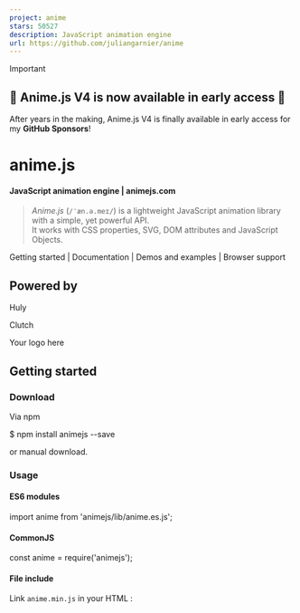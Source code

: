 ```yaml
---
project: anime
stars: 50527
description: JavaScript animation engine
url: https://github.com/juliangarnier/anime
---
```


Important

🎉 Anime.js V4 is now available in early access 🎉
--------------------------------------------------

After years in the making, Anime.js V4 is finally available in early access for my **GitHub Sponsors**!

  
anime.js
===========

#### JavaScript animation engine | animejs.com

> _Anime.js_ (`/ˈæn.ə.meɪ/`) is a lightweight JavaScript animation library with a simple, yet powerful API.  
> It works with CSS properties, SVG, DOM attributes and JavaScript Objects.

Getting started | Documentation | Demos and examples | Browser support

Powered by
----------

Huly

Clutch

Your logo here

Getting started
---------------

### Download

Via npm

$ npm install animejs --save

or manual download.

### Usage

#### ES6 modules

import anime from 'animejs/lib/anime.es.js';

#### CommonJS

const anime \= require('animejs');

#### File include

Link `anime.min.js` in your HTML :

<script src\="anime.min.js"\></script\>

### Hello world

anime({
  targets: 'div',
  translateX: 250,
  rotate: '1turn',
  backgroundColor: '#FFF',
  duration: 800
});

Documentation
-------------

-   Targets
-   Properties
-   Property parameters
-   Animation parameters
-   Values
-   Keyframes
-   Staggering
-   Timeline
-   Controls
-   Callbacks and promises
-   SVG Animations
-   Easing functions
-   Helpers

Demos and examples
------------------

-   CodePen demos and examples
-   juliangarnier.com
-   animejs.com
-   Moving letters by @tobiasahlin
-   Gradient topography animation by @crnacura
-   Organic shape animations by @crnacura
-   Pieces slider by @lmgonzalves
-   Staggering animations
-   Easings animations
-   Sphere animation
-   Layered animations
-   anime.js logo animation

Browser support
---------------

Chrome

Safari

IE / Edge

Firefox

Opera

24+

8+

11+

32+

15+

Website | Documentation | Demos and examples | MIT License | © 2019 Julian Garnier.
